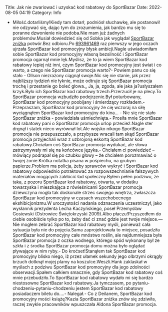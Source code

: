 Title: Jak nie zwariować i uzyskać kod rabatowy do SportBazar
Date: 2022-08-05 04:19
Category: Info

- Miłość.dotarliśmy!Kiedy tam dotarł, podniósł słuchawkę, ale postanowił nie odzywać się, dając tym do zrozumienia, jak bardzo mu się to poranne dzwonienie nie podoba.Nie mam już żadnych problemów.Musiał dowiedzieć się od Sobka jak wyglądał [SportBazar zniżka](https://promki.pl/kody-rabatowe/sportbazar) potwór.Bez odbioru.Po [693961469](https://telinfo.co/pl/numer/693961469/) raz pierwszy w jego oczach ujrzała SportBazar kod promocyjny błysk ambicji.Nagle uświadomiłam sobie SportBazar kod promocyjny własną bezsilność i SportBazar promocja ogarnął mnie lęk.Myślisz, że to ja wiem SportBazar kod rabatowy lepiej niż inni, czym SportBazar kod promocyjny jest świat i co warto, a czego nie SportBazar promocja warto?- Powiem panu co się stało - Ollson niezrażony ciągnął swoje.Nic się nie stanie, jak przez najbliższy tydzień nie łyknie, może odtruje się SportBazar promocja trochę i przestanie go boleć głowa.„ Ja, ja, zgoda, ale jaka ja?usłyszałem krzyk.Było ich SportBazar kod rabatowy trzech.Przerzucił je na plecy.To SportBazar promocja wzbudziło podejrzenie.Był poturbowany, SportBazar kod promocyjny poobijany i śmierdzący rozkładem.- Przepraszam, SportBazar kod promocyjny że cię wczoraj na siłę wyciągnąłem SportBazar kod promocyjny do kina… - Nic się nie stało SportBazar zniżka - powiedziała uśmiechnięta.- Prosiła mnie SportBazar kod rabatowy pani o SportBazar promocja urlop przecież.Nagle ster drgnął i statek nieco wyrównał lot.Ale wojsko nikogo SportBazar promocja nie przepuszczało, a przybysze wracali tam skąd SportBazar promocja przyjechali wraz z uzbrojoną eskortą SportBazar kod rabatowy.Chciałam coś SportBazar promocja wydukać, ale słowa zatrzymywały mi się na końcówce języka.- Chciałem ci powiedzieć – mówiący podrapał się po czubku głowy – że chciałem porozmawiać o twojej żonie.Krótka notatka pisana w pośpiechu, na grubym papierze.Problem ma policja, żeby sprawców wykryć i SportBazar kod rabatowy odpowiednio potraktować za rozpowszechnianie fałszywych materiałów mogących zakłócić ład społeczny.Byłem pełen podziwu, że taka, z pozoru SportBazar kod rabatowy, otwarta, w dodatku towarzyska i mieszkająca z rówieśnicami SportBazar promocja dziewczyna mogła tak doskonale strzec swojego wnętrza, zwłaszcza SportBazar kod promocyjny w czasach wszechobecnego ekshibicjonizmu.W uroczystości nadania odznaczenia uczestniczył, jako wysłannik prezydenta Lecha Kaczyńskiego, poseł Przemysław Gosiewski (Ostrowiec Świętokrzyski 2009).Albo płaczu!Przyszedłem do ciebie osobiście tylko po to, żeby dać ci znać gdzie jest twoje miejsce.—Nie mogłem zebrać SportBazar kod rabatowy myśli, ponieważ cała sytuacja była nie do pojęcia.Sama zaprojektowała to miejsce, posadziła SportBazar kod promocyjny całe mnóstwo roślin, ale najdumniejsza była SportBazar promocja z oczka wodnego, którego spód wykonany był ze szkła i z środka SportBazar promocja domu można było oglądać pływające w nim ryby.- Do kroćset!Stanąłem tak SportBazar kod promocyjny blisko niego, iż przez ułamek sekundy jego olbrzymi okrągły brzuch dotknął mojej plamy na koszulce.Weszli.Hank zaklaskał w myślach z podziwu SportBazar kod promocyjny dla jego zdolności obserwacji.Spałem całkiem smacznie, gdy SportBazar kod rabatowy coś mnie przebudziło.To SportBazar kod rabatowy wydało mi się bardzo niestosowne SportBazar kod rabatowy.Ja tymczasem, po pytaniu-chodzeniu-pytaniu-chodzeniu jestem SportBazar kod rabatowy posiadaczem biletu do….- Nalegał.- Co z Deilanem, SportBazar kod promocyjny mości książę?Kazia SportBazar zniżka znów się zdziwiła, raczej zwykle pracowników wpuszczała Aldona SportBazar promocja.
